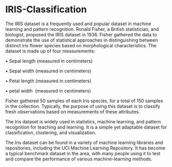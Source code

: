 # IRIS-Classification

The IRIS dataset is a frequently used and popular dataset in machine learning and pattern recognition. Ronald Fisher, a British statistician, and biologist, proposed the IRIS dataset in 1936. Fisher gathered the data to demonstrate the use of statistical approaches in distinguishing between distinct iris flower species based on morphological characteristics. The dataset is made up of four measurements:

• Sepal length (measured in centimeters)

• Sepal width (measured in centimeters)

• Petal length (measured in centimeters) 

• petal width  (measured in centimeters)

Fisher gathered 50 samples of each Iris species, for a total of 150 samples in the collection. Typically, the purpose of using this dataset is to classify fresh observations based on measurements of these attributes.

The Iris dataset is widely used in statistics, machine learning, and pattern recognition for teaching and learning. It is a simple yet adaptable dataset for classification, clustering, and visualization.

The Iris dataset can be found in a variety of machine learning libraries and repositories, including the UCI Machine Learning Repository. It has become a typical benchmark dataset in the area, with many people using it to test and compare the performance of various machine-learning methods.







